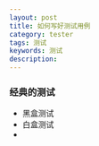 ```yaml
---
layout: post
title: 如何写好测试用例
category: tester
tags: 测试
keywords: 测试
description:
---
```

### 经典的测试
- 黑盒测试
- 白盒测试
-
